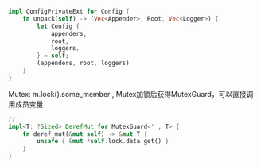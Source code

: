 ```rust
impl ConfigPrivateExt for Config {
    fn unpack(self) -> (Vec<Appender>, Root, Vec<Logger>) {
        let Config {
            appenders,
            root,
            loggers,
        } = self;
        (appenders, root, loggers)
    }
}
```
Mutex: m.lock().some_member , Mutex加锁后获得MutexGuard，可以直接调用成员变量
```rust
// 
impl<T: ?Sized> DerefMut for MutexGuard<'_, T> {
    fn deref_mut(&mut self) -> &mut T {
        unsafe { &mut *self.lock.data.get() }
    }
}

```